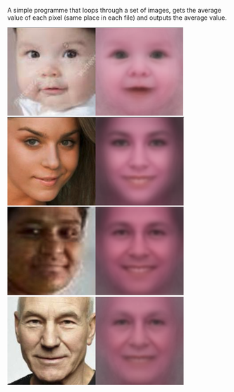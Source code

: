 A simple programme that loops through a set of images, gets the average value of each pixel (same place in each file) and outputs the average value.

![alt text](https://github.com/RussellCarey/Face-Processing/raw/master/examples/1.png)
![alt text](https://github.com/RussellCarey/Face-Processing/raw/master/examples/2.png)
![alt text](https://github.com/RussellCarey/Face-Processing/raw/master/examples/3.png)
![alt text](https://github.com/RussellCarey/Face-Processing/raw/master/examples/4.png)